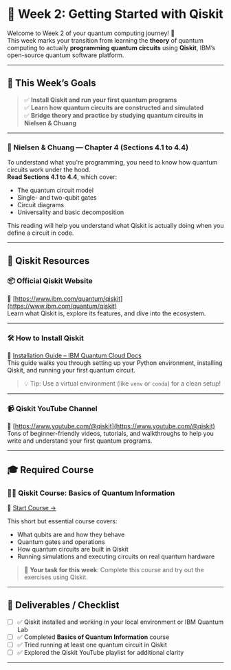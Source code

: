 # 🧪 Week 2: Getting Started with Qiskit

Welcome to Week 2 of your quantum computing journey! 🚀  
This week marks your transition from learning the **theory** of quantum computing to actually **programming quantum circuits** using **Qiskit**, IBM’s open-source quantum software platform.

---
## 🎯 This Week’s Goals

> ✅ **Install Qiskit and run your first quantum programs**  
> ✅ **Learn how quantum circuits are constructed and simulated**  
> ✅ **Bridge theory and practice by studying quantum circuits in Nielsen & Chuang**

---
### 📖 Nielsen & Chuang — Chapter 4 (Sections 4.1 to 4.4)

To understand what you're programming, you need to know how quantum circuits work under the hood.  
**Read Sections 4.1 to 4.4**, which cover:
- The quantum circuit model
- Single- and two-qubit gates
- Circuit diagrams
- Universality and basic decomposition

This reading will help you understand what Qiskit is actually doing when you define a circuit in code.

---

## 🔗 Qiskit Resources

### 📦 Official Qiskit Website  
🔗 [https://www.ibm.com/quantum/qiskit](https://www.ibm.com/quantum/qiskit)  
Learn what Qiskit is, explore its features, and dive into the ecosystem.

---

### 🛠️ How to Install Qiskit  
🔗 [Installation Guide – IBM Quantum Cloud Docs](https://quantum.cloud.ibm.com/docs/en/guides)  
This guide walks you through setting up your Python environment, installing Qiskit, and running your first quantum circuit.

> 💡 Tip: Use a virtual environment (like `venv` or `conda`) for a clean setup!

---

### 📹 Qiskit YouTube Channel  
🔗 [https://www.youtube.com/@qiskit](https://www.youtube.com/@qiskit)  
Tons of beginner-friendly videos, tutorials, and walkthroughs to help you write and understand your first quantum programs.

---

## 🎓 Required Course

### 🧑‍🏫 **Qiskit Course: Basics of Quantum Information**  
🔗 [Start Course →](https://learning.quantum.ibm.com/course/basics-of-quantum-information)

This short but essential course covers:
- What qubits are and how they behave
- Quantum gates and operations
- How quantum circuits are built in Qiskit
- Running simulations and executing circuits on real quantum hardware

> 🎯 **Your task for this week**: Complete this course and try out the exercises using Qiskit.

---

## 📌 Deliverables / Checklist

- [ ] ✅ Qiskit installed and working in your local environment or IBM Quantum Lab
- [ ] ✅ Completed **Basics of Quantum Information** course
- [ ] ✅ Tried running at least one quantum circuit in Qiskit
- [ ] ✅ Explored the Qiskit YouTube playlist for additional clarity

---


